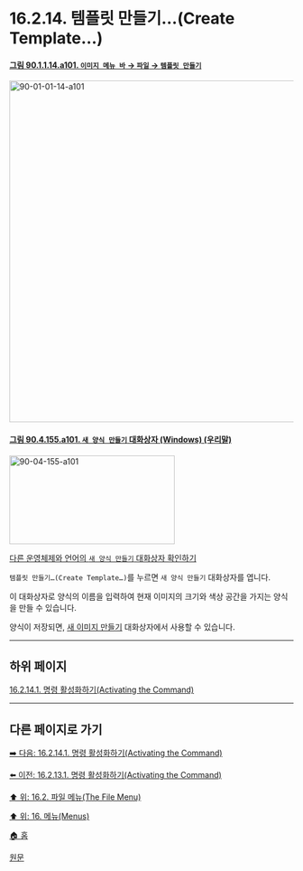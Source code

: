 # 16.2.14. 템플릿 만들기…(Create Template…)

<a id="90-01-01-14-a101"></a>

#### [그림 90.1.1.14.a101. `이미지 메뉴 바` → `파일` → `템플릿 만들기`](./90-01-01-14-create_template.md#90-01-01-14-a101)
<img width="980" height="605" alt="90-01-01-14-a101" src="https://github.com/user-attachments/assets/cf606c2a-6b1d-465f-96f4-9c67515fd607" />

<a id="90-04-155-a101"></a>

#### [그림 90.4.155.a101. `새 양식 만들기` 대화상자 (Windows) (우리말)](./90-04-0155-create_new_template.md#90-04-155-a101)
<img width="293" height="157" alt="90-04-155-a101" src="https://github.com/user-attachments/assets/32c7f50a-4ef6-4acd-83b0-55a4b3663dd3" />

[다른 운영체제와 언어의 `새 양식 만들기` 대화상자 확인하기](./90-04-0155-create_new_template.md#90-04-155-a102)

`템플릿 만들기…(Create Template…)`를 누르면 `새 양식 만들기` 대화상자를 엽니다.

이 대화상자로 양식의 이름을 입력하여 현재 이미지의 크기와 색상 공간을 가지는 양식을 만들 수 있습니다.

양식이 저장되면, [새 이미지 만들기](./16-02-02-00-new.md) 대화상자에서 사용할 수 있습니다.

***

## 하위 페이지

[16.2.14.1. 명령 활성화하기(Activating the Command)](./16-02-14-01-activating_the_command.md)

***

## 다른 페이지로 가기

[➡️ 다음: 16.2.14.1. 명령 활성화하기(Activating the Command)](./16-02-14-01-activating_the_command.md)

[⬅️ 이전: 16.2.13.1. 명령 활성화하기(Activating the Command)](./16-02-13-01-activating_the_command.md)

[⬆️ 위: 16.2. 파일 메뉴(The File Menu)](./16-02-00-the-file-menu.md)

[⬆️ 위: 16. 메뉴(Menus)](./16-00-menus.md)

[🏠 홈](./00-home.md)

[원문](https://docs.gimp.org/2.10/ko/gimp-file-create-template.html)